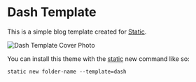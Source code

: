 # Dash Template

This is a simple blog template created for [Static](https://static.devdojo.com).

![Dash Template Cover Photo](https://github-production-user-asset-6210df.s3.amazonaws.com/21223421/272986801-868a5562-595e-4215-88cb-39c4c77162f0.png)

You can install this theme with the [static](https://www.npmjs.com/package/@devdojo/static) new command like so:

```
static new folder-name --template=dash
```
